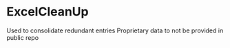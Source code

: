 # ExcelCleanUp
Used to consolidate redundant entries
Proprietary data to not be provided in public repo
